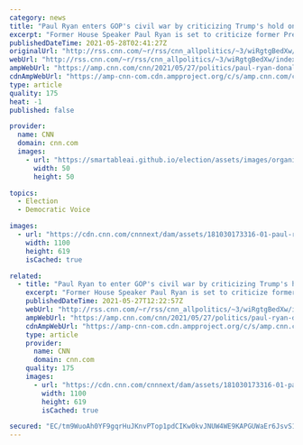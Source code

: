 ```yaml
---
category: news
title: "Paul Ryan enters GOP's civil war by criticizing Trump's hold on party"
excerpt: "Former House Speaker Paul Ryan is set to criticize former President Donald Trump and his hold on the Republican Party during a speech Thursday night, according to excerpts obtained by CNN.\n    \n"
publishedDateTime: 2021-05-28T02:41:27Z
originalUrl: "http://rss.cnn.com/~r/rss/cnn_allpolitics/~3/wiRgtgBedXw/index.html"
webUrl: "http://rss.cnn.com/~r/rss/cnn_allpolitics/~3/wiRgtgBedXw/index.html"
ampWebUrl: "https://amp.cnn.com/cnn/2021/05/27/politics/paul-ryan-donald-trump-gop-reagan-presidential-library-republicans/index.html"
cdnAmpWebUrl: "https://amp-cnn-com.cdn.ampproject.org/c/s/amp.cnn.com/cnn/2021/05/27/politics/paul-ryan-donald-trump-gop-reagan-presidential-library-republicans/index.html"
type: article
quality: 175
heat: -1
published: false

provider:
  name: CNN
  domain: cnn.com
  images:
    - url: "https://smartableai.github.io/election/assets/images/organizations/cnn.com-50x50.jpg"
      width: 50
      height: 50

topics:
  - Election
  - Democratic Voice

images:
  - url: "https://cdn.cnn.com/cnnnext/dam/assets/181030173316-01-paul-ryan-1008-super-tease.jpg"
    width: 1100
    height: 619
    isCached: true

related:
  - title: "Paul Ryan to enter GOP's civil war by criticizing Trump's hold on party"
    excerpt: "Former House Speaker Paul Ryan is set to criticize former President Donald Trump and his hold on the Republican Party during a speech Thursday night, according to excerpts obtained by CNN.\n    \n"
    publishedDateTime: 2021-05-27T12:22:57Z
    webUrl: "http://rss.cnn.com/~r/rss/cnn_allpolitics/~3/wiRgtgBedXw/index.html"
    ampWebUrl: "https://amp.cnn.com/cnn/2021/05/27/politics/paul-ryan-donald-trump-gop-reagan-presidential-library-republicans/index.html"
    cdnAmpWebUrl: "https://amp-cnn-com.cdn.ampproject.org/c/s/amp.cnn.com/cnn/2021/05/27/politics/paul-ryan-donald-trump-gop-reagan-presidential-library-republicans/index.html"
    type: article
    provider:
      name: CNN
      domain: cnn.com
    quality: 175
    images:
      - url: "https://cdn.cnn.com/cnnnext/dam/assets/181030173316-01-paul-ryan-1008-super-tease.jpg"
        width: 1100
        height: 619
        isCached: true

secured: "EC/tm9WuoAh0YF9gqrHuJKnvPTop1pdCIKw0kvJNUW4WE9KAPGUWaEr6JsvS1s0Q9Z/WPAV6C6ux/UMmbeZ0rbvQJTBm+aARxvjrZBKQGgXdte5gIt3c439L5uGI25sjKUDem3yDMLPagXZRGe4QAM3/3EjMy9hUmGPpqljAWU8xzVBsmVHLVnTs98uVOmcDwAi4JxfC+p/7TEXGg+19H8YDqb0joKd92XOjuVKJ9bocpVfEdlLFdb3PkW+uama8m9ExJuAfhuHzSoHecoKTBKYaJHHAHgYBHCwZAkaypMAglL82jInOVPTqjYraZVudbR2yJtY2Zp3/ALOm8ddUUBx8NX2NKz3keb0lx/8h970=;qcvT3jiFfkp1TSITdMRGpg=="
---
```


